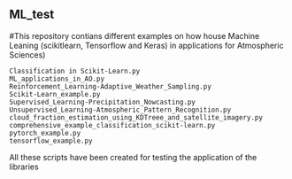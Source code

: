 ## ML_test

#This repository contians different examples on how house Machine Leaning (scikitlearn, Tensorflow and Keras) in applications for Atmospheric Sciences)

```
Classification in Scikit-Learn.py
ML_applications_in_AO.py
Reinforcement_Learning-Adaptive_Weather_Sampling.py
Scikit-Learn_example.py
Supervised_Learning-Precipitation_Nowcasting.py
Unsupervised_Learning-Atmospheric_Pattern_Recognition.py
cloud_fraction_estimation_using_KDTreee_and_satellite_imagery.py
comprehensive_example_classification_scikit-learn.py
pytorch_example.py
tensorflow_example.py
```
All these scripts have been created for testing the application of the libraries
